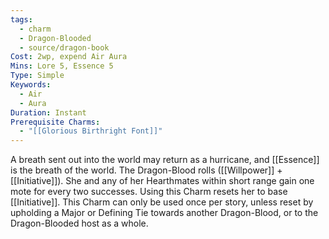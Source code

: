```yaml
---
tags:
  - charm
  - Dragon-Blooded
  - source/dragon-book
Cost: 2wp, expend Air Aura
Mins: Lore 5, Essence 5
Type: Simple
Keywords:
  - Air
  - Aura
Duration: Instant
Prerequisite Charms:
  - "[[Glorious Birthright Font]]"
---
```

A breath sent out into the world may return as a hurricane, and [[Essence]] is the breath of the world. The Dragon-Blood rolls ([[Willpower]] + [[Initiative]]). She and any of her Hearthmates within short range gain one mote for every two successes. Using this Charm resets her to base [[Initiative]]. This Charm can only be used once per story, unless reset by upholding a Major or Defining Tie towards another Dragon-Blood, or to the Dragon-Blooded host as a whole.
